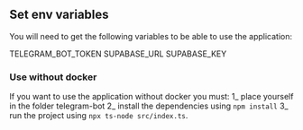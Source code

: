## Set env variables

You will need to get the following variables to be able to use the application:

TELEGRAM_BOT_TOKEN
SUPABASE_URL
SUPABASE_KEY

### Use without docker

If you want to use the application without docker you must:
1_ place yourself in the folder telegram-bot
2_ install the dependencies using `npm install`
3_ run the project using `npx ts-node src/index.ts`.